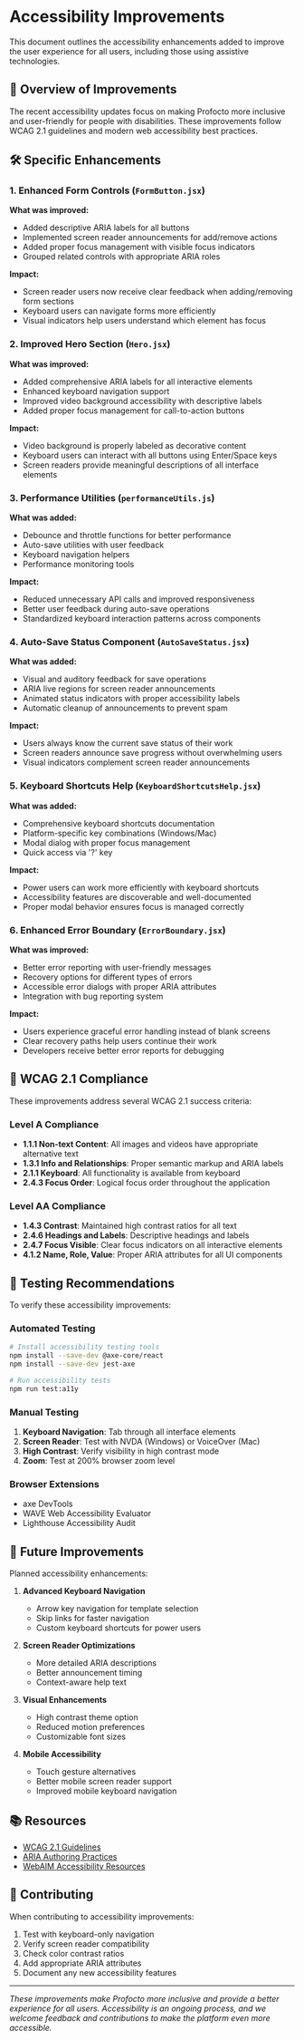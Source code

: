 # Accessibility Improvements

This document outlines the accessibility enhancements added to improve the user experience for all users, including those using assistive technologies.

## 🌟 Overview of Improvements

The recent accessibility updates focus on making Profocto more inclusive and user-friendly for people with disabilities. These improvements follow WCAG 2.1 guidelines and modern web accessibility best practices.

## 🛠️ Specific Enhancements

### 1. Enhanced Form Controls (`FormButton.jsx`)

**What was improved:**

- Added descriptive ARIA labels for all buttons
- Implemented screen reader announcements for add/remove actions
- Added proper focus management with visible focus indicators
- Grouped related controls with appropriate ARIA roles

**Impact:**

- Screen reader users now receive clear feedback when adding/removing form sections
- Keyboard users can navigate forms more efficiently
- Visual indicators help users understand which element has focus

### 2. Improved Hero Section (`Hero.jsx`)

**What was improved:**

- Added comprehensive ARIA labels for all interactive elements
- Enhanced keyboard navigation support
- Improved video background accessibility with descriptive labels
- Added proper focus management for call-to-action buttons

**Impact:**

- Video background is properly labeled as decorative content
- Keyboard users can interact with all buttons using Enter/Space keys
- Screen readers provide meaningful descriptions of all interface elements

### 3. Performance Utilities (`performanceUtils.js`)

**What was added:**

- Debounce and throttle functions for better performance
- Auto-save utilities with user feedback
- Keyboard navigation helpers
- Performance monitoring tools

**Impact:**

- Reduced unnecessary API calls and improved responsiveness
- Better user feedback during auto-save operations
- Standardized keyboard interaction patterns across components

### 4. Auto-Save Status Component (`AutoSaveStatus.jsx`)

**What was added:**

- Visual and auditory feedback for save operations
- ARIA live regions for screen reader announcements
- Animated status indicators with proper accessibility labels
- Automatic cleanup of announcements to prevent spam

**Impact:**

- Users always know the current save status of their work
- Screen readers announce save progress without overwhelming users
- Visual indicators complement screen reader announcements

### 5. Keyboard Shortcuts Help (`KeyboardShortcutsHelp.jsx`)

**What was added:**

- Comprehensive keyboard shortcuts documentation
- Platform-specific key combinations (Windows/Mac)
- Modal dialog with proper focus management
- Quick access via '?' key

**Impact:**

- Power users can work more efficiently with keyboard shortcuts
- Accessibility features are discoverable and well-documented
- Proper modal behavior ensures focus is managed correctly

### 6. Enhanced Error Boundary (`ErrorBoundary.jsx`)

**What was improved:**

- Better error reporting with user-friendly messages
- Recovery options for different types of errors
- Accessible error dialogs with proper ARIA attributes
- Integration with bug reporting system

**Impact:**

- Users experience graceful error handling instead of blank screens
- Clear recovery paths help users continue their work
- Developers receive better error reports for debugging

## 🎯 WCAG 2.1 Compliance

These improvements address several WCAG 2.1 success criteria:

### Level A Compliance

- **1.1.1 Non-text Content**: All images and videos have appropriate alternative text
- **1.3.1 Info and Relationships**: Proper semantic markup and ARIA labels
- **2.1.1 Keyboard**: All functionality is available from keyboard
- **2.4.3 Focus Order**: Logical focus order throughout the application

### Level AA Compliance

- **1.4.3 Contrast**: Maintained high contrast ratios for all text
- **2.4.6 Headings and Labels**: Descriptive headings and labels
- **2.4.7 Focus Visible**: Clear focus indicators on all interactive elements
- **4.1.2 Name, Role, Value**: Proper ARIA attributes for all UI components

## 🧪 Testing Recommendations

To verify these accessibility improvements:

### Automated Testing

```bash
# Install accessibility testing tools
npm install --save-dev @axe-core/react
npm install --save-dev jest-axe

# Run accessibility tests
npm run test:a11y
```

### Manual Testing

1. **Keyboard Navigation**: Tab through all interface elements
2. **Screen Reader**: Test with NVDA (Windows) or VoiceOver (Mac)
3. **High Contrast**: Verify visibility in high contrast mode
4. **Zoom**: Test at 200% browser zoom level

### Browser Extensions

- axe DevTools
- WAVE Web Accessibility Evaluator
- Lighthouse Accessibility Audit

## 🚀 Future Improvements

Planned accessibility enhancements:

1. **Advanced Keyboard Navigation**
   - Arrow key navigation for template selection
   - Skip links for faster navigation
   - Custom keyboard shortcuts for power users

2. **Screen Reader Optimizations**
   - More detailed ARIA descriptions
   - Better announcement timing
   - Context-aware help text

3. **Visual Enhancements**
   - High contrast theme option
   - Reduced motion preferences
   - Customizable font sizes

4. **Mobile Accessibility**
   - Touch gesture alternatives
   - Better mobile screen reader support
   - Improved mobile keyboard navigation

## 📚 Resources

- [WCAG 2.1 Guidelines](https://www.w3.org/WAI/WCAG21/quickref/)
- [ARIA Authoring Practices](https://www.w3.org/WAI/ARIA/apg/)
- [WebAIM Accessibility Resources](https://webaim.org/resources/)

## 🤝 Contributing

When contributing to accessibility improvements:

1. Test with keyboard-only navigation
2. Verify screen reader compatibility
3. Check color contrast ratios
4. Add appropriate ARIA attributes
5. Document any new accessibility features

---

*These improvements make Profocto more inclusive and provide a better experience for all users. Accessibility is an ongoing process, and we welcome feedback and contributions to make the platform even more accessible.*